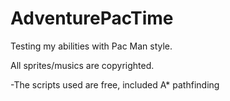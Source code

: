 # AdventurePacTime
Testing my abilities with Pac Man style.

All sprites/musics are copyrighted.

-The scripts used are free, included A* pathfinding

